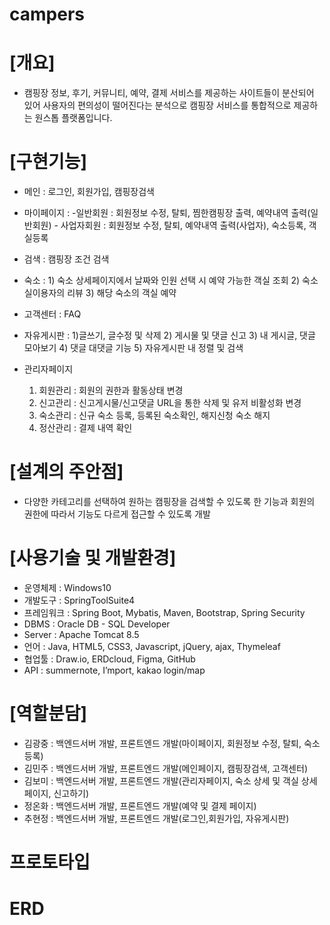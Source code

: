 # campers
# [개요]
- 캠핑장 정보, 후기, 커뮤니티, 예약, 결제 서비스를 제공하는 사이트들이 분산되어 있어
사용자의 편의성이 떨어진다는 분석으로 캠핑장 서비스를 통합적으로 제공하는 원스톱 플랫폼입니다.

# [구현기능]
- 메인 : 로그인, 회원가입, 캠핑장검색

- 마이페이지 : -일반회원 :  회원정보 수정, 탈퇴, 찜한캠핑장 출력, 예약내역 출력(일반회원)
          - 사업자회원 : 회원정보 수정, 탈퇴, 예약내역 출력(사업자), 숙소등록, 객실등록

- 검색 : 캠핑장 조건 검색

- 숙소 : 1) 숙소 상세페이지에서 날짜와 인원 선택 시 예약 가능한 객실 조회
            2) 숙소 실이용자의 리뷰
            3) 해당 숙소의 객실 예약


- 고객센터 : FAQ

- 자유게시판 : 1)글쓰기, 글수정 및 삭제
                    2) 게시물 및 댓글 신고
           3) 내 게시글, 댓글 모아보기
           4) 댓글 대댓글 기능
                    5) 자유게시판 내 정렬 및 검색

- 관리자페이지
  1) 회원관리 : 회원의 권한과 활동상태 변경
  2) 신고관리 : 신고게시물/신고댓글 URL을 통한 삭제 및 유저 비활성화 변경
  3) 숙소관리 : 신규 숙소 등록, 등록된 숙소확인, 해지신청 숙소 해지
  4) 정산관리 : 결제 내역 확인

# [설계의 주안점]
- 다양한 카테고리를 선택하여 원하는 캠핑장을 검색할 수 있도록 한 기능과 회원의 권한에 따라서 기능도 다르게 접근할 수 있도록 개발


# [사용기술 및 개발환경]
- 운영체제 : Windows10
- 개발도구 : SpringToolSuite4
- 프레임워크 : Spring Boot, Mybatis, Maven, Bootstrap, Spring Security
- DBMS : Oracle DB - SQL Developer
- Server : Apache Tomcat 8.5
- 언어 : Java, HTML5, CSS3, Javascript, jQuery, ajax, Thymeleaf
- 협업툴 : Draw.io, ERDcloud, Figma, GitHub
- API : summernote, I’mport, kakao login/map

# [역할분담]
- 김광중 : 백엔드서버 개발, 프론트엔드 개발(마이페이지, 회원정보 수정, 탈퇴, 숙소등록)
- 김민주 : 백엔드서버 개발, 프론트엔드 개발(메인페이지, 캠핑장검색, 고객센터)
- 김보미 : 백엔드서버 개발, 프론트엔드 개발(관리자페이지, 숙소 상세 및 객실 상세페이지, 신고하기)
- 정온화 : 백엔드서버 개발, 프론트엔드 개발(예약 및 결제 페이지)
- 추현정 : 백엔드서버 개발, 프론트엔드 개발(로그인,회원가입, 자유게시판)

# 프로토타입

# ERD
